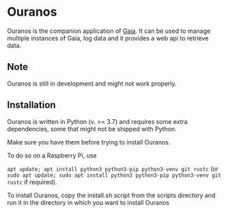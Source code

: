 Ouranos
=======

Ouranos is the companion application of [Gaia](https://github.com/vaamb/gaia.git).
It can be used to manage multiple instances of Gaia, log data and it provides a
web api to retrieve data.

Note
----

Ouranos is still in development and might not work properly.

Installation
------------

Ouranos is written in Python (v. >= 3.7) and requires some extra dependencies,
some that might not be shipped with Python.

Make sure you have them before trying to install Ouranos.

To do so on a Raspberry Pi, use

``apt update; apt install python3 python3-pip python3-venv git rustc`` (or 
``sudo apt update; sudo apt install python3 python3-pip python3-venv git rustc`` 
if required).

To install Ouranos, copy the install.sh script from the scripts directory and 
run it in the directory in which you want to install Ouranos
